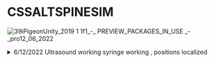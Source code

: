# CSSALTSPINESIM

![39iPigeonUnity_2019 1 1f1_-_ PREVIEW_PACKAGES_IN_USE _-_pro12_06_2022](https://user-images.githubusercontent.com/89361982/173229976-fa6cf115-b7a6-4a3c-b3a4-0cb7265194f6.gif)
<details>
<summary>
6/12/2022 Ultrasound working syringe working , positions localized
</summary>
  
- ### Modifed versions of spine block needle and probe added and aligned
  - orgins alligned in blender, currently i believe there is no way to do it easily in unity
  - i would suggest rotations and and positions be standardized to 0,0,0 and mesh orgins be set to center of volume for easier alignment
- Replaced default ultrasound probe with ultrasound pressure prefab
- updated raycast controller no longer needs tags works based on script objects
- ### raycast controller now triggers ultrasound visualization when it detects a collision
  - works by turning off ultrasound materials when not in contact
  - added oncolision boolean to turn off and on by default it is off
  - raycast controller influences classes in SMARTS_SDK.Ultrasound;
  - it may be worth considering including the source code for for the SMARTS-SDK.dll file maybe as a text file to avoid any conflicts 
  - currently the only way to see whats inside is by using a decompiler such as dotpeek
- added bone ultrasound material and meshcolider to spinal block
- added skin layer to skin on spinal block
- added ultrasound matrial to needle
- added needle point collision detection
</details>
